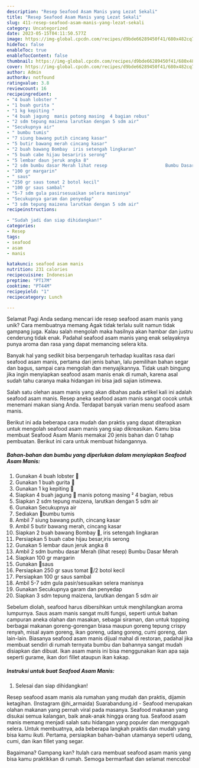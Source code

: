 ```yaml
---
description: "Resep Seafood Asam Manis yang Lezat Sekali"
title: "Resep Seafood Asam Manis yang Lezat Sekali"
slug: 411-resep-seafood-asam-manis-yang-lezat-sekali
category: Uncategorized
date: 2023-05-15T04:11:50.577Z
image: https://img-global.cpcdn.com/recipes/d9bde66289450f41/680x482cq70/seafood-asam-manis-foto-resep-utama.jpg
hideToc: false
enableToc: true
enableTocContent: false
thumbnail: https://img-global.cpcdn.com/recipes/d9bde66289450f41/680x482cq70/seafood-asam-manis-foto-resep-utama.jpg
cover: https://img-global.cpcdn.com/recipes/d9bde66289450f41/680x482cq70/seafood-asam-manis-foto-resep-utama.jpg
author: Admin
authorAv: notfound
ratingvalue: 3.8
reviewcount: 16
recipeingredient:
- "4 buah lobster "
- "1 buah gurita "
- "1 kg kepiting "
- "4 buah jagung  manis potong masing  4 bagian rebus"
- "2 sdm tepung maizena larutkan dengan 5 sdm air"
- "Secukupnya air"
- " bumbu tumis"
- "7 siung bawang putih cincang kasar"
- "5 butir bawang merah cincang kasar"
- "2 buah bawang Bombay  iris setengah lingkaran"
- "5 buah cabe hijau besariris serong"
- "5 lembar daun jeruk angka 8"
- "2 sdm bumbu dasar Merah lihat resep                      Bumbu Dasar Merah"
- "100 gr margarin"
- " saus"
- "250 gr saus tomat 2 botol kecil"
- "100 gr saus sambal"
- "5-7 sdm gula pasirsesuaikan selera manisnya"
- "Secukupnya garam dan penyedap"
- "3 sdm tepung maizena larutkan dengan 5 sdm air"
recipeinstructions:

- "Sudah jadi dan siap dihidangkan!"
categories:
- Resep
tags:
- seafood
- asam
- manis

katakunci: seafood asam manis 
nutrition: 231 calories
recipecuisine: Indonesian
preptime: "PT17M"
cooktime: "PT44M"
recipeyield: "1"
recipecategory: Lunch

---
```



Selamat Pagi Anda sedang mencari ide resep seafood asam manis yang unik? Cara membuatnya memang Agak tidak terlalu sulit namun tidak gampang juga. Kalau salah mengolah maka hasilnya akan hambar dan justru cenderung tidak enak. Padahal seafood asam manis yang enak selayaknya punya aroma dan rasa yang dapat memancing selera kita.


Banyak hal yang sedikit bisa berpengaruh terhadap kualitas rasa dari seafood asam manis, pertama dari jenis bahan, lalu pemilihan bahan segar dan bagus, sampai cara mengolah dan menyajikannya. Tidak usah bingung jika ingin menyiapkan seafood asam manis enak di rumah, karena asal sudah tahu caranya maka hidangan ini bisa jadi sajian istimewa.

Salah satu olehan asam manis yang akan dibahas pada artikel kali ini adalah seafood asam manis. Resep aneka seafood asam manis sangat cocok untuk menemani makan siang Anda. Terdapat banyak varian menu seafood asam manis.


Berikut ini ada beberapa cara mudah dan praktis yang dapat diterapkan untuk mengolah seafood asam manis yang siap dikreasikan. Kamu bisa membuat Seafood Asam Manis memakai 20 jenis bahan dan 0 tahap pembuatan. Berikut ini cara untuk membuat hidangannya.

<!--inarticleads1-->

##### Bahan-bahan dan bumbu yang diperlukan dalam menyiapkan Seafood Asam Manis:

1. Gunakan 4 buah lobster 🦞
1. Gunakan 1 buah gurita 🐙
1. Gunakan 1 kg kepiting 🦀
1. Siapkan 4 buah jagung 🌽 manis potong masing ² 4 bagian, rebus
1. Siapkan 2 sdm tepung maizena, larutkan dengan 5 sdm air
1. Gunakan Secukupnya air
1. Sediakan  🌿bumbu tumis
1. Ambil 7 siung bawang putih, cincang kasar
1. Ambil 5 butir bawang merah, cincang kasar
1. Siapkan 2 buah bawang Bombay 🧅, iris setengah lingkaran
1. Persiapkan 5 buah cabe hijau besar,iris serong
1. Gunakan 5 lembar daun jeruk angka 8
1. Ambil 2 sdm bumbu dasar Merah (lihat resep)                      Bumbu Dasar Merah
1. Siapkan 100 gr margarin
1. Gunakan  🌿saus
1. Persiapkan 250 gr saus tomat 🍅/2 botol kecil
1. Persiapkan 100 gr saus sambal
1. Ambil 5-7 sdm gula pasir/sesuaikan selera manisnya
1. Gunakan Secukupnya garam dan penyedap
1. Siapkan 3 sdm tepung maizena, larutkan dengan 5 sdm air


Sebelum diolah, seafood harus dibersihkan untuk menghilangkan aroma lumpurnya. Saus asam manis sangat multi fungsi, seperti untuk bahan campuran aneka olahan dan masakan, sebagai siraman, dan untuk topping berbagai makanan goreng-gorengan biasa maupun goreng tepung crispy renyah, misal ayam goreng, ikan goreng, udang goreng, cumi goreng, dan lain-lain. Biasanya seafood asam manis dijual mahal di restoran, padahal jika membuat sendiri di rumah ternyata bumbu dan bahannya sangat mudah disiapkan dan dibuat. Ikan asam manis ini bisa menggunakan ikan apa saja seperti gurame, ikan dori fillet ataupun ikan kakap. 

<!--inarticleads2-->

##### Instruksi untuk buat Seafood Asam Manis:


1. Selesai dan siap dihidangkan!

Resep seafood asam manis ala rumahan yang mudah dan praktis, dijamin ketagihan. (Instagram @hi_armaida) Suarabandung.id - Seafood merupakan olahan makanan yang pernah viral pada masanya. Seafood makanan yang disukai semua kalangan, baik anak-anak hingga orang tua. Seafood asam manis memang menjadi salah satu hidangan yang populer dan menggugah selera. Untuk membuatnya, ada beberapa langkah praktis dan mudah yang bisa kamu ikuti. Pertama, persiapkan bahan-bahan utamanya seperti udang, cumi, dan ikan fillet yang segar. 

Bagaimana? Gampang kan? Itulah cara membuat seafood asam manis yang bisa kamu praktikkan di rumah. Semoga bermanfaat dan selamat mencoba!
